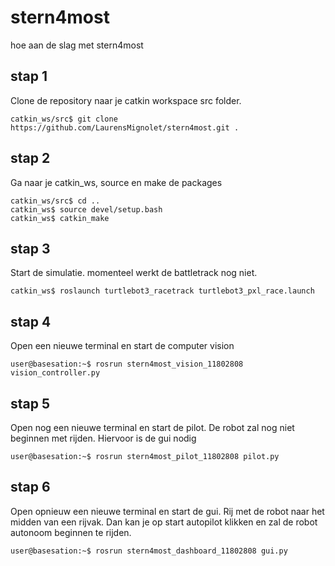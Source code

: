 # stern4most

hoe aan de slag met stern4most

## stap 1 
Clone de repository naar je catkin workspace src folder.
```
catkin_ws/src$ git clone https://github.com/LaurensMignolet/stern4most.git . 
```

## stap 2
Ga naar je catkin_ws, source en make de packages
```
catkin_ws/src$ cd ..
catkin_ws$ source devel/setup.bash 
catkin_ws$ catkin_make
```
## stap 3
Start de simulatie. momenteel werkt de battletrack nog niet. 
```
catkin_ws$ roslaunch turtlebot3_racetrack turtlebot3_pxl_race.launch 
```
## stap  4 
Open een nieuwe terminal en start de computer vision
```
user@basesation:~$ rosrun stern4most_vision_11802808 vision_controller.py 
```

## stap 5
Open nog een nieuwe terminal en start de pilot.
De robot zal nog niet beginnen met rijden. Hiervoor is de gui nodig
```
user@basesation:~$ rosrun stern4most_pilot_11802808 pilot.py 
```

## stap 6
Open opnieuw een nieuwe terminal en start de gui. Rij met de robot naar het midden van een rijvak. Dan kan je op start autopilot klikken 
en zal de robot autonoom beginnen te rijden. 
```
user@basesation:~$ rosrun stern4most_dashboard_11802808 gui.py
```
